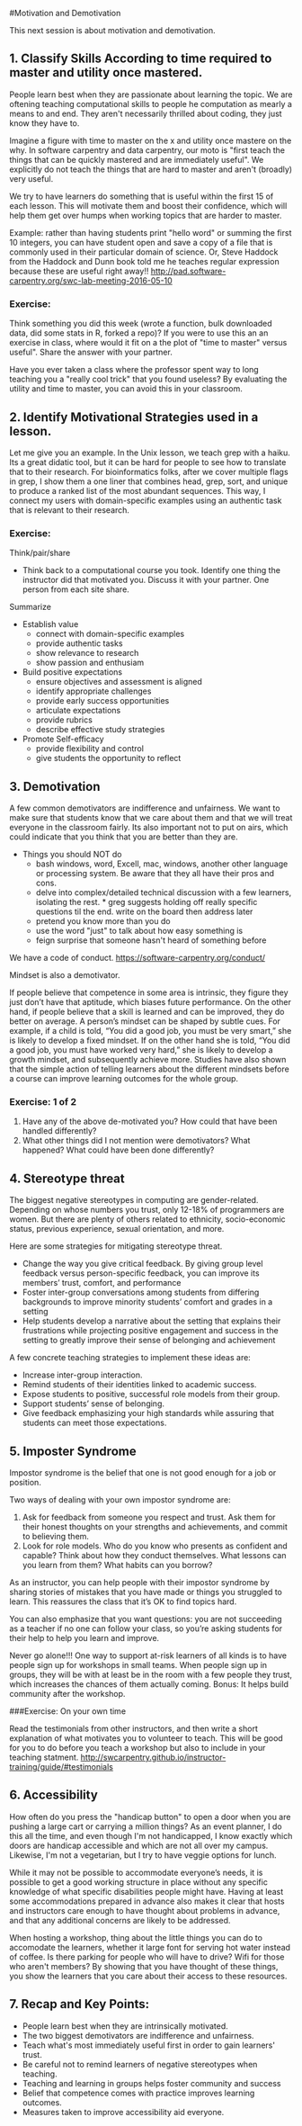 #Motivation and Demotivation

This next session is about motivation and demotivation.

## 1. Classify Skills According to time required to master and utility once mastered. 
People learn best when they are passionate about learning the topic. We are oftening teaching computational skills to people he computation as mearly a means to and end. They aren't necessarily thrilled about coding, they just know they have to. 

Imagine a figure with time to master on the x and utility once mastere on the why. In software carpentry and data carpentry, our moto is "first teach the things that can be quickly mastered and are immediately useful". We explicitly do not teach the things that are hard to master and aren't (broadly) very useful. 

We try to have learners do something that is useful within the first 15 of each lesson. This will motivate them and boost their confidence, which will help them get over humps when working topics that are harder to master.

Example: rather than having students print "hello word" or summing the first 10 integers, you can have student open and save a copy of a file that is commonly used in their particular domain of science. Or, Steve Haddock from the Haddock and Dunn book told me he teaches regular expression because these are useful right away!!  http://pad.software-carpentry.org/swc-lab-meeting-2016-05-10 

### Exercise: 
Think something you did this week (wrote a function, bulk downloaded data, did some stats in R, forked a repo)? If you were to use this an an exercise in class, where would it fit on a the plot of "time to master" versus useful". Share the answer with your partner. 

Have you ever taken a class where the professor spent way to long teaching you a "really cool trick" that you found useless? By evaluating the utility and time to master, you can avoid this in your classroom.


## 2. Identify Motivational Strategies used in a lesson.
Let me give you an example. In the Unix lesson, we teach grep with a haiku. Its a great didatic tool, but it can be hard for people to see how to translate that to their research. For bioinformatics folks, after we cover multiple flags in grep, I show them a one liner that combines head, grep, sort, and unique to produce a ranked list of the most abundant sequences. This way, I connect my users with domain-specific examples using an authentic task that is relevant to their research.  

### Exercise: 
Think/pair/share
- Think back to a computational course you took. Identify one thing the instructor did that motivated you. Discuss it with your partner. One person from each site share.


Summarize
- Establish value
	- connect with domain-specific examples
	- provide authentic tasks
	- show relevance to research
	- show passion and enthusiam
- Build positive expectations
	- ensure objectives and assessment is aligned
	- identify appropriate challenges
	- provide early success opportunities
	- articulate expectations
	- provide rubrics
	- describe effective study strategies
- Promote Self-efficacy
	- provide flexibility and control
	- give students the opportunity to reflect	
	
	

## 3. Demotivation
A few common demotivators are indifference and unfairness. We want to make sure that students know that we care about them and that we will treat everyone in the classroom fairly.  Its also important not to put on airs, which could indicate that you think that you are better than they are. 

- Things you should NOT do
	- bash windows, word, Excell, mac, windows, another other language or processing system. Be aware that they all have their pros and cons. 
	- delve into complex/detailed technical discussion with a few learners, isolating the rest.  * greg suggests holding off really specific questions til the end. write on the board then address later
	- pretend you know more than you do
	- use the word "just" to talk about how easy something is
	- feign surprise that someone hasn't heard of something before

We have a code of conduct. https://software-carpentry.org/conduct/	


Mindset is also a demotivator.

If people believe that competence in some area is intrinsic, they figure they just don’t have that aptitude, which biases future performance. On the other hand, if people believe that a skill is learned and can be improved, they do better on average. A person’s mindset can be shaped by subtle cues. For example, if a child is told, “You did a good job, you must be very smart,” she is likely to develop a fixed mindset. If on the other hand she is told, “You did a good job, you must have worked very hard,” she is likely to develop a growth mindset, and subsequently achieve more. Studies have also shown that the simple action of telling learners about the different mindsets before a course can improve learning outcomes for the whole group. 
	
### Exercise: 1 of 2
1. Have any of the above de-motivated you? How could that have been handled differently?
2. What other things did I not mention were demotivators? What happened? What could have been done differently?	


## 4. Stereotype threat
The biggest negative stereotypes in computing are gender-related. Depending on whose numbers you trust, only 12-18% of programmers are women. But there are plenty of others related to ethnicity, socio-economic status, previous experience, sexual orientation, and more. 

Here are some strategies for mitigating stereotype threat.
- Change the way you give critical feedback. By giving group level feedback versus person-specific feedback, you can improve its members’ trust, comfort, and performance 
- Foster inter-group conversations among students from differing backgrounds to improve minority students’ comfort and grades in a setting
- Help students develop a narrative about the setting that explains their frustrations while projecting positive engagement and success in the setting to greatly improve their sense of belonging and achievement

A few concrete teaching strategies  to implement these ideas are:
 - Increase inter-group interaction.
 - Remind students of their identities linked to academic success.
 - Expose students to positive, successful role models from their group.
 - Support students’ sense of belonging.
 - Give feedback emphasizing your high standards while assuring that students can meet those expectations.
 
 
 
## 5. Imposter Syndrome
Impostor syndrome is the belief that one is not good enough for a job or position.

Two ways of dealing with your own impostor syndrome are:
1. Ask for feedback from someone you respect and trust. Ask them for their honest thoughts on your strengths and achievements, and commit to believing them.
2. Look for role models. Who do you know who presents as confident and capable? Think about how they conduct themselves. What lessons can you learn from them? What habits can you borrow? 

As an instructor, you can help people with their impostor syndrome by sharing stories of mistakes that you have made or things you struggled to learn. This reassures the class that it’s OK to find topics hard.

You can also emphasize that you want questions: you are not succeeding as a teacher if no one can follow your class, so you’re asking students for their help to help you learn and improve. 

Never go alone!!! One way to support at-risk learners of all kinds is to have people sign up for workshops in small teams. When people sign up in groups, they will be with at least be in the room with a few people they trust, which increases the chances of them actually coming. Bonus: It helps build community after the workshop.

###Exercise: On your own time 

Read the testimonials from other instructors, and then write a short explanation of what motivates you to volunteer to teach. This will be good for you to do before you teach a workshop but also to include in your teaching statment. http://swcarpentry.github.io/instructor-training/guide/#testimonials

## 6. Accessibility
How often do you press the "handicap button" to open a door when you are pushing a large cart or carrying a million things? As an event planner, I do this all the time, and even though I'm not handicapped, I know exactly which doors are handicap accessible and which are not all over my campus.  Likewise, I'm not a vegetarian, but I try to have veggie options for lunch. 

While it may not be possible to accommodate everyone’s needs, it is possible to get a good working structure in place without any specific knowledge of what specific disabilities people might have. Having at least some accommodations prepared in advance also makes it clear that hosts and instructors care enough to have thought about problems in advance, and that any additional concerns are likely to be addressed.

When hosting a workshop, thing about the little things you can do to accomodate the learners, whether it large font for serving hot water instead of coffee. Is there parking for people who will have to drive? Wifi for those who aren't members? By showing that you have thought of these things, you show the learners that you care about their access to these resources. 

## 7. Recap and Key Points:
- People learn best when they are intrinsically motivated.
- The two biggest demotivators are indifference and unfairness.
- Teach what's most immediately useful first in order to gain learners' trust.
- Be careful not to remind learners of negative stereotypes when teaching.
- Teaching and learning in groups helps foster community and success
- Belief that competence comes with practice improves learning outcomes.
- Measures taken to improve accessibility aid everyone.